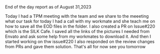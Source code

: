 End of the day report as of August 31,2023

Today I had a TPM meeting with the team and we share to the meeeting what our task for today
I had a call with my workmate and she teach me on how to save all the EOD files in the folder.
I also created a PR on Issue#220 which is the SILK Cafe. I saved all the links of the pictures I needed from Envato and ask some help from my workmates to download it. And then I started working on thw issue#220
I also responded on the review changes from PRs and gave them solution.
That's all for now see you tomorrow
